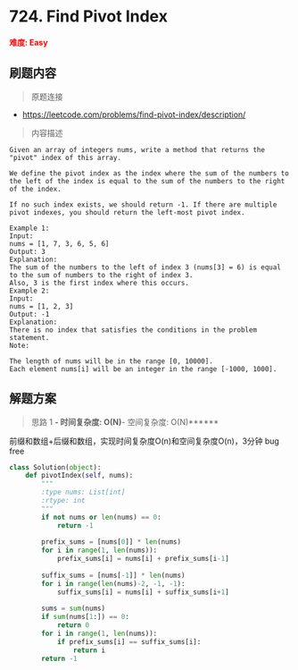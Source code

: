 # 724. Find Pivot Index

**<font color=red>难度: Easy</font>**

## 刷题内容

> 原题连接

* https://leetcode.com/problems/find-pivot-index/description/

> 内容描述

```
Given an array of integers nums, write a method that returns the "pivot" index of this array.

We define the pivot index as the index where the sum of the numbers to the left of the index is equal to the sum of the numbers to the right of the index.

If no such index exists, we should return -1. If there are multiple pivot indexes, you should return the left-most pivot index.

Example 1:
Input: 
nums = [1, 7, 3, 6, 5, 6]
Output: 3
Explanation: 
The sum of the numbers to the left of index 3 (nums[3] = 6) is equal to the sum of numbers to the right of index 3.
Also, 3 is the first index where this occurs.
Example 2:
Input: 
nums = [1, 2, 3]
Output: -1
Explanation: 
There is no index that satisfies the conditions in the problem statement.
Note:

The length of nums will be in the range [0, 10000].
Each element nums[i] will be an integer in the range [-1000, 1000].
```

## 解题方案

> 思路 1
******- 时间复杂度: O(N)******- 空间复杂度: O(N)******



前缀和数组+后缀和数组，实现时间复杂度O(n)和空间复杂度O(n)，3分钟 bug free



```python
class Solution(object):
    def pivotIndex(self, nums):
        """
        :type nums: List[int]
        :rtype: int
        """
        if not nums or len(nums) == 0:
            return -1
            
        prefix_sums = [nums[0]] * len(nums)
        for i in range(1, len(nums)):
            prefix_sums[i] = nums[i] + prefix_sums[i-1]
            
        suffix_sums = [nums[-1]] * len(nums)
        for i in range(len(nums)-2, -1, -1):
            suffix_sums[i] = nums[i] + suffix_sums[i+1]
            
        sums = sum(nums)
        if sum(nums[1:]) == 0:
            return 0
        for i in range(1, len(nums)):
            if prefix_sums[i] == suffix_sums[i]:
                return i
        return -1
```
